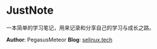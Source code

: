 # JustNote
一本简单的学习笔记，用来记录和分享自己的学习与成长之路。

**Author**: PegasusMeteor 
**Blog**: [selinux.tech](http://selinux.tech)  
<!--**51CTO**:[https://xiaoshuaigege.github.io/](https://xiaoshuaigege.github.io/)   -->



<!--**QQ讨论群**：  
<img src="https://www.selinux.tech/QQ%E7%BE%A4%E4%BA%8C%E7%BB%B4%E7%A0%81.png" height="400px" />   -->

<!--**个人微信公众号**：  
<img src="https://www.selinux.tech/linuxtianya.jpg" />


欢迎关注个人微信公众号，以及加入QQ讨论群，在这里你可以获取到众多的免费学习资源，并且可以与众多Linuxer一起学习进步。-->

